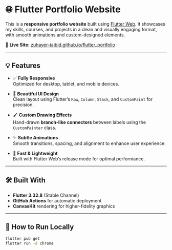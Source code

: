 # 🌐 Flutter Portfolio Website

This is a **responsive portfolio website** built using [Flutter Web](https://flutter.dev/web). It showcases my skills, courses, and projects in a clean and visually engaging format, with smooth animations and custom-designed elements.

🔗 **Live Site:** [zuhayer-tajbid.github.io/flutter_portfolio](https://zuhayer-tajbid.github.io/flutter_portfolio)

---

## 💡 Features

- ✅ **Fully Responsive**  
  Optimized for desktop, tablet, and mobile devices.

- 🎨 **Beautiful UI Design**  
  Clean layout using Flutter’s `Row`, `Column`, `Stack`, and `CustomPaint` for precision.

- 🖌️ **Custom Drawing Effects**  
  Hand-drawn **branch-like connectors** between labels using the `CustomPainter` class.

- ✨ **Subtle Animations**  
  Smooth transitions, spacing, and alignment to enhance user experience.

- 🚀 **Fast & Lightweight**  
  Built with Flutter Web’s release mode for optimal performance.

---

## 🛠️ Built With

- **Flutter 3.32.8** (Stable Channel)
- **GitHub Actions** for automatic deployment
- **CanvasKit** rendering for higher-fidelity graphics

---

## 🚀 How to Run Locally

```bash
flutter pub get
flutter run -d chrome
